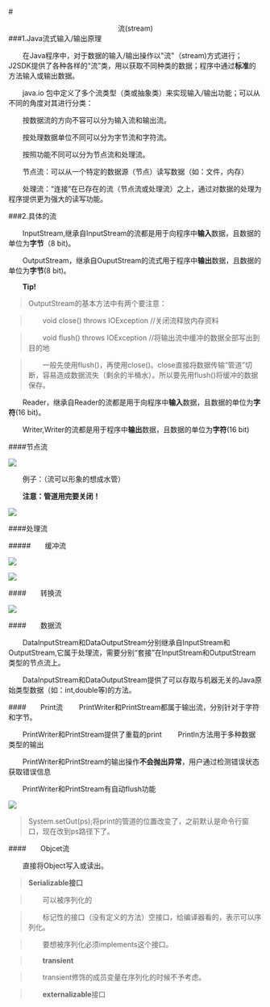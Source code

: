 #<center>流(stream)</center>
###1.Java流式输入/输出原理

&emsp;&emsp;在Java程序中，对于数据的输入/输出操作以"流"（stream)方式进行；J2SDK提供了各种各样的“流”类，用以获取不同种类的数据；程序中通过**标准**的方法输入或输出数据。

&emsp;&emsp;java.io 包中定义了多个流类型（类或抽象类）来实现输入/输出功能；可以从不同的角度对其进行分类：

&emsp;&emsp;按数据流的方向不容可以分为输入流和输出流。

&emsp;&emsp;按处理数据单位不同可以分为字节流和字符流。

&emsp;&emsp;按照功能不同可以分为节点流和处理流。

&emsp;&emsp;节点流：可以从一个特定的数据源（节点）读写数据（如：文件，内存）

&emsp;&emsp;处理流：“连接”在已存在的流（节点流或处理流）之上，通过对数据的处理为程序提供更为强大的读写功能。

###2.具体的流

&emsp;&emsp;InputStream,继承自InputStream的流都是用于向程序中**输入**数据，且数据的单位为**字节**（8 bit)。

&emsp;&emsp;OutputStream，继承自OuputStream的流式用于程序中**输出**数据，且数据的单位为**字节**(8 bit)。

&emsp;&emsp;**Tip!**

>OutputStream的基本方法中有两个要注意：

>&emsp;&emsp;void close() throws IOException //关闭流释放内存资料

>&emsp;&emsp;void flush() throws IOException //将输出流中缓冲的数据全部写出到目的地

>&emsp;&emsp;一般先使用flush()，再使用close()。close直接将数据传输“管道”切断，容易造成数据流失（剩余的半桶水）。所以要先用flush()将缓冲的数据保存。

&emsp;&emsp;Reader，继承自Reader的流都是用于向程序中**输入**数据，且数据的单位为**字符**(16 bit)。

&emsp;&emsp;Writer,Writer的流都是用于程序中**输出**数据，且数据的单位为**字符**(16 bit)

####节点流

![](http://i.imgur.com/wrOAE1d.png)

&emsp;&emsp;例子：（流可以形象的想成水管）

&emsp;&emsp;**注意：管道用完要关闭！**

![](http://i.imgur.com/YCiUH7g.png)

####处理流

#####&emsp;&emsp;缓冲流

![](http://i.imgur.com/jBXFXCK.png)

![](http://i.imgur.com/icqUE4i.png)

####&emsp;&emsp;转换流

![](http://i.imgur.com/IqVWmWY.png) 

####&emsp;&emsp;数据流

&emsp;&emsp;DataInputStream和DataOutputStream分别继承自InputStream和OutputStream,它属于处理流，需要分别“套接”在InputStream和OutputStream类型的节点流上。

&emsp;&emsp;DataInputStream和DataOutputStream提供了可以存取与机器无关的Java原始类型数据（如：int,double等)的方法。

####&emsp;&emsp;Print流
&emsp;&emsp;PrintWriter和PrintStream都属于输出流，分别针对于字符和字节。

&emsp;&emsp;PrintWriter和PrintStream提供了重载的print &emsp;&emsp;Println方法用于多种数据类型的输出

&emsp;&emsp;PrintWriter和PrintStream的输出操作**不会抛出异常**，用户通过检测错误状态获取错误信息

&emsp;&emsp;PrintWriter和PrintStream有自动flush功能 

![](http://i.imgur.com/F3uWFM0.png)

>System.setOut(ps);将print的管道的位置改变了，之前默认是命令行窗口，现在改到ps路径下了。

####&emsp;&emsp;Objcet流

&emsp;&emsp;直接将Object写入或读出。 

>**Serializable接口**

>&emsp;&emsp;可以被序列化的

>&emsp;&emsp;标记性的接口（没有定义的方法）空接口，给编译器看的，表示可以序列化。

>&emsp;&emsp;要想被序列化必须implements这个接口。

>&emsp;&emsp;**transient**

>&emsp;&emsp;transient修饰的成员变量在序列化的时候不予考虑。

>&emsp;&emsp;**externalizable**接口

